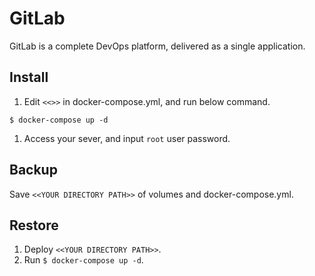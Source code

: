 # GitLab

GitLab is a complete DevOps platform, delivered as a single application.

## Install
1. Edit `<<>>` in docker-compose.yml, and run below command.

  ```
  $ docker-compose up -d
  ```

1. Access your sever, and input `root` user password.

## Backup
Save `<<YOUR DIRECTORY PATH>>` of volumes and docker-compose.yml.

## Restore
1. Deploy `<<YOUR DIRECTORY PATH>>`.
1. Run `$ docker-compose up -d`.
